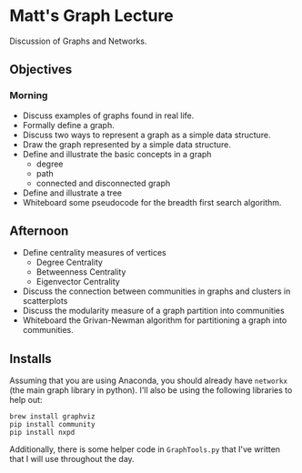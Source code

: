 # Matt's Graph Lecture

Discussion of Graphs and Networks.

## Objectives

### Morning

- Discuss examples of graphs found in real life.
- Formally define a graph.
- Discuss two ways to represent a graph as a simple data structure.
- Draw the graph represented by a simple data structure.
- Define and illustrate the basic concepts in a graph
  - degree
  - path
  - connected and disconnected graph
- Define and illustrate a tree
- Whiteboard some pseudocode for the breadth first search algorithm.

## Afternoon

- Define centrality measures of vertices
  - Degree Centrality
  - Betweenness Centrality
  - Eigenvector Centrality
- Discuss the connection between communities in graphs and clusters in scatterplots
- Discuss the modularity measure of a graph partition into communities
- Whiteboard the Grivan-Newman algorithm for partitioning a graph into communities.

## Installs

Assuming that you are using Anaconda, you should already have `networkx` (the main graph library in python).  I'll also be using the following libraries to help out:

```
brew install graphviz
pip install community
pip install nxpd
```

Additionally, there is some helper code in `GraphTools.py` that I've written that I will use throughout the day.
